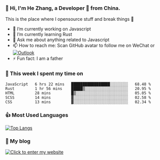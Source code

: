 ### 👋 Hi, I'm He Zhang, a Developer 🚀 from China.

This is the place where I opensource stuff and break things :rofl:

- 🔭  I’m currently working on Javascript
- 🌱  I’m currently learning Rust
- 💬  Ask me about anything related to Javascript
- 📫  How to reach me: Scan GitHub avatar to follow me on WeChat or [![Outlook](https://img.shields.io/badge/-Outlook-0078D4?style=flat&logo=Microsoft-Outlook&logoColor=white)](mailto:link@zhanghe.cool)
- ⚡  Fun fact: I am a father

### 💪 This week I spent my time on 
<!--START_SECTION:waka-->
```text
JavaScript   6 hrs 22 mins   █████████████████░░░░░░░░   68.48 % 
Rust         1 hr 56 mins    █████▒░░░░░░░░░░░░░░░░░░░   20.95 % 
HTML         28 mins         █▒░░░░░░░░░░░░░░░░░░░░░░░   05.05 % 
SCSS         14 mins         ▓░░░░░░░░░░░░░░░░░░░░░░░░   02.58 % 
CSS          13 mins         ▓░░░░░░░░░░░░░░░░░░░░░░░░   02.34 % 
```
<!--END_SECTION:waka-->

### 👍 Most Used Languages
[![Top Langs](https://github-readme-stats.vercel.app/api/top-langs/?username=zhanghecool&layout=compact)](https://zhanghe.cool)

### 🌈 My blog 
[![Click to enter my website](https://cdn.jsdelivr.net/gh/zhanghecool/assets/images/gif/zhanghecools.gif)](https://zhanghe.cool)
